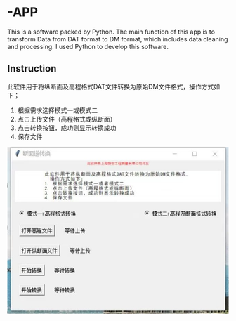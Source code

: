 # -APP
This is a software packed by Python. The main function of this app is to transform Data from DAT format to DM format, which includes data cleaning and processing. I used Python to develop this software.

## Instruction
此软件用于将纵断面及高程格式DAT文件转换为原始DM文件格式，操作方式如下；
1. 根据需求选择模式一或模式二
2. 点击上传文件（高程格式或纵断面）
3. 点击转换按钮，成功则显示转换成功
4. 保存文件

<img src="断面转换APP/screenshot.jpg">

